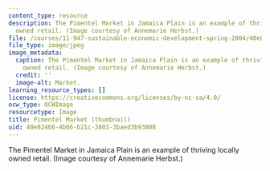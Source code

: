 ```yaml
---
content_type: resource
description: The Pimentel Market in Jamaica Plain is an example of thriving locally
  owned retail. (Image courtesy of Annemarie Herbst.)
file: /courses/11-947-sustainable-economic-development-spring-2004/40e824664b66b21c38033baed3b93808_11-947s04-th.jpg
file_type: image/jpeg
image_metadata:
  caption: The Pimentel Market in Jamaica Plain is an example of thriving locally
    owned retail. (Image courtesy of Annemarie Herbst.)
  credit: ''
  image-alt: Market.
learning_resource_types: []
license: https://creativecommons.org/licenses/by-nc-sa/4.0/
ocw_type: OCWImage
resourcetype: Image
title: Pimentel Market (thumbnail)
uid: 40e82466-4b66-b21c-3803-3baed3b93808
---
```

The Pimentel Market in Jamaica Plain is an example of thriving locally owned retail. (Image courtesy of Annemarie Herbst.)